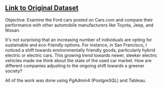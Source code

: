 ## [Link to Original Dataset](https://www.kaggle.com/datasets/andreinovikov/used-cars-dataset)

Objective: Examine the Ford cars posted on Cars.com and compare their performance with other automobile manufacturers like Toyota, Jeep, and Nissan. 

It's not surprising that an increasing number of individuals are opting for sustainable and eco-friendly options. For instance, in San Francisco, I noticed a shift towards environmentally friendly goods, particularly hybrid
electric or electric cars. This growing trend towards newer, sleeker electric vehicles made me think about the state of the used car market. How are different companies adjusting to the ongoing shift towards a greener society?

All of the work was done using PgAdmin4 (PostgreSQL) and Tableau. 


